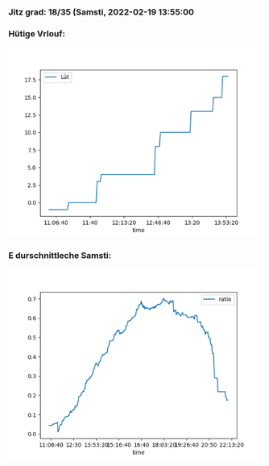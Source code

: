 ### Jitz grad: 18/35 (Samsti, 2022-02-19 13:55:00

### Hütige Vrlouf:
![Graph](Today.png)

### E durschnittleche Samsti:
![Graph](Samsti.png)